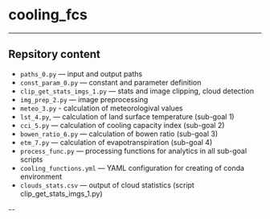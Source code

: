 # cooling_fcs


---

##  Repsitory content

- `paths_0.py` — input and output paths
- `const_param_0.py` — constant and parameter definition
- `clip_get_stats_imgs_1.py` — stats and image clipping, cloud detection
-  `img_prep_2.py` — image preprocessing
-  `meteo_3.py` - calculation of meteorologival values
-  `lst_4.py`,  — calculation of land surface temperature (sub-goal 1)
- `cci_5.py` — calculation of cooling capacity index (sub-goal 2)
- `bowen_ratio_6.py` — calculation of bowen ratio (sub-goal 3)
- `etm_7.py` — calculation of evapotranspiration (sub-goal 4)
- `process_func.py` — processing functions for analytics in all sub-goal scripts
- `cooling_functions.yml` — YAML configuration for creating of conda environment
- `clouds_stats.csv` — output of cloud statistics (script clip_get_stats_imgs_1.py)

--
